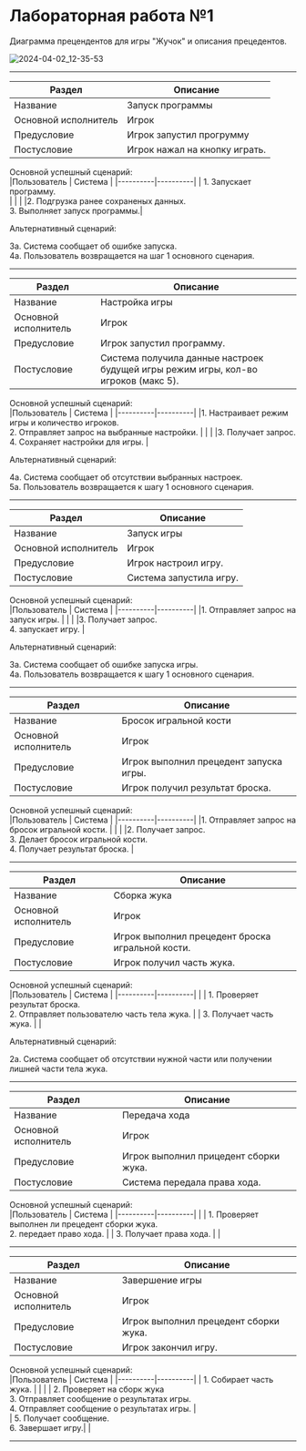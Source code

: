 # Лабораторная работа №1
Диаграмма прецендентов для игры "Жучок" и описания прецедентов.

![2024-04-02_12-35-53](https://github.com/Black0Semen/RTuPPO/assets/80569896/ae852737-efb6-45b6-8bec-80306bfcfc83)


---
| Раздел | Описание | 
|----------|----------|
| Название    | Запуск программы   | 
|Основной исполнитель   |	Игрок   |	
|Предусловие   | Игрок запустил прогрумму  |
|Постусловие   |	Игрок нажал на кнопку играть.   |

Основной успешный сценарий:   
|Пользователь    | Система   | 
|----------|----------|
| 1. Запускает программу. <br>|   | 
| |2. Подгрузка ранее сохраненых данных. <br> 3. Выполняет запуск программы.|

Альтернативный сценарий:

3а. Система сообщает об ошибке запуска. <br>
4a. Пользователь возвращается на шаг 1 основного сценария.

---

| Раздел | Описание | 
|----------|----------|
| Название    | Настройка игры   | 
|Основной исполнитель   |	Игрок   |	
|Предусловие   | Игрок запустил программу.   |
|Постусловие   |	Система получила данные настроек будущей игры режим игры, кол-во игроков (макс 5).   |

Основной успешный сценарий:   
|Пользователь    | Система   | 
|----------|----------|
|1. Настраивает режим игры и количество игроков. <br> 2. Отправляет запрос на выбранные настройки.  |   | 
|   |3. Получает запрос. <br> 4. Сохраняет настройки для игры. |

Альтернативный сценарий:

4а. Система сообщает об отсутствии выбранных настроек. <br>
5а. Пользователь возвращается к шагу 1 основного сценария. 

---

| Раздел | Описание | 
|----------|----------|
| Название    | Запуск игры   | 
|Основной исполнитель   |	Игрок   |	
|Предусловие   | Игрок настроил игру.   |
|Постусловие   |	Система запустила игру.   |

Основной успешный сценарий:   
|Пользователь    | Система   | 
|----------|----------|
|1. Отправляет запрос на запуск игры. |   | 
|   |3. Получает запрос. <br> 4. запускает игру. |

Альтернативный сценарий:

3а. Система сообщает об ошибке запуска игры. <br>
4а. Пользователь возвращается к шагу 1 основного сценария. 

---

| Раздел | Описание | 
|----------|----------|
| Название    | Бросок игральной кости   | 
|Основной исполнитель   |	Игрок   |	
|Предусловие   | Игрок выполнил прецедент запуска игры.   |
|Постусловие   |	Игрок получил результат броска.   |

Основной успешный сценарий:   
|Пользователь    | Система   | 
|----------|----------|
|1. Отправляет запрос на бросок игральной кости.  |   | 
|   |2. Получает запрос. <br> 3. Делает бросок игральной кости.  <br> 4. Получает результат броска. |

---

| Раздел | Описание | 
|----------|----------|
| Название    | Сборка жука   | 
|Основной исполнитель   |	Игрок   |
|Предусловие   |	Игрок выполнил прецедент броска игральной кости.    |
|Постусловие   |	Игрок получил часть жука.    |

Основной успешный сценарий:   
|Пользователь    | Система   | 
|----------|----------|
|  | 1. Проверяет результат броска. <br> 2. Отправляет пользователю часть тела жука.   | 
| 3. Получает часть жука.  |   |

Альтернативный сценарий:

2а. Система сообщает об отсутствии нужной части или получении лишней части тела жука.

---

| Раздел | Описание | 
|----------|----------|
| Название    | Передача хода   | 
|Основной исполнитель   |	Игрок   |
|Предусловие   |	Игрок выполнил прицедент сборки жука.    |
|Постусловие   |	Система передала права хода.    |

Основной успешный сценарий:   
|Пользователь    | Система   | 
|----------|----------|
|  | 1. Проверяет выполнен ли прецедент сборки жука. <br> 2. передает право хода.   | 
| 3. Получает права хода.  |   |

---

| Раздел | Описание | 
|----------|----------|
| Название    | Завершение игры   |  
|Основной исполнитель   |	Игрок   |
|Предусловие   |	Игрок выполнил прецедент сборки жука.   |
|Постусловие   |	Игрок закончил игру.   |

Основной успешный сценарий:   
|Пользователь    | Система   | 
|----------|----------|
| 1. Собирает часть жука. |    | 
|   | 2. Проверяет на сборк жука <br> 3. Отправляет сообщение о результатах игры. <br> 4. Отправляет сообщение о результатах игры. |   
| 5. Получает сообщение.<br> 6. Завершает игру.|  |

---
